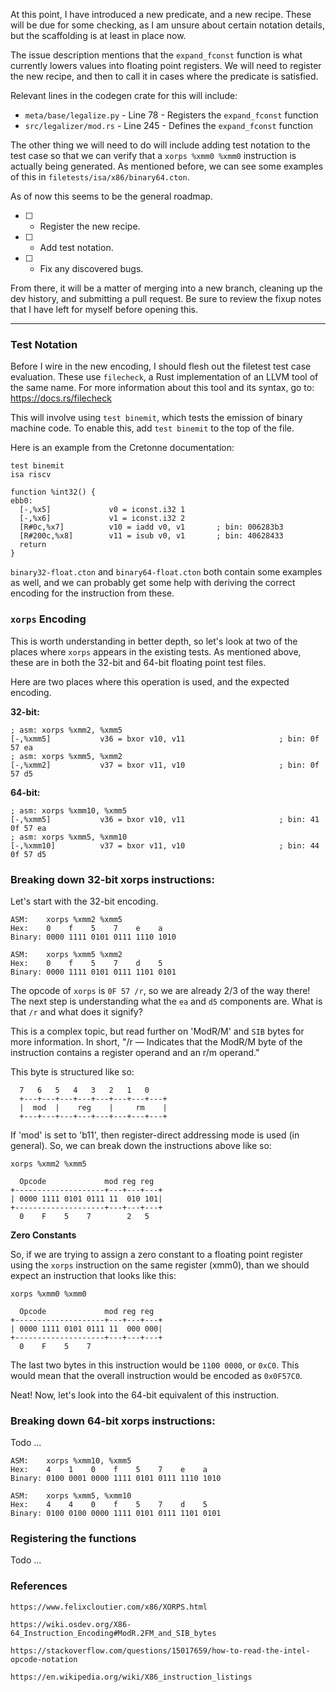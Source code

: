 At this point, I have introduced a new predicate, and a new recipe. These will
be due for some checking, as I am unsure about certain notation details, but
the scaffolding is at least in place now.

The issue description mentions that the `expand_fconst` function is what
currently lowers values into floating point registers. We will need to register
the new recipe, and then to call it in cases where the predicate is satisfied.

Relevant lines in the codegen crate for this will include:
*  `meta/base/legalize.py` - Line 78 - Registers the `expand_fconst` function
*  `src/legalizer/mod.rs` - Line 245 - Defines the `expand_fconst` function

The other thing we will need to do will include adding test notation to the
test case so that we can verify that a `xorps %xmm0 %xmm0` instruction is
actually being generated. As mentioned before, we can see some examples of this
in `filetests/isa/x86/binary64.cton`.

As of now this seems to be the general roadmap.

*  [ ] - Register the new recipe.
*  [ ] - Add test notation.
*  [ ] - Fix any discovered bugs.

From there, it will be a matter of merging into a new branch, cleaning up the
dev history, and submitting a pull request. Be sure to review the fixup notes
that I have left for myself before opening this.

---

### Test Notation

Before I wire in the new encoding, I should flesh out the filetest test case
evaluation. These use `filecheck`, a Rust implementation of an LLVM tool of
the same name. For more information about this tool and its syntax, go to:
https://docs.rs/filecheck

This will involve using `test binemit`, which tests the emission of
binary machine code. To enable this, add `test binemit` to the top of the file.

Here is an example from the Cretonne documentation:

```
test binemit
isa riscv

function %int32() {
ebb0:
  [-,%x5]             v0 = iconst.i32 1
  [-,%x6]             v1 = iconst.i32 2
  [R#0c,%x7]          v10 = iadd v0, v1       ; bin: 006283b3
  [R#200c,%x8]        v11 = isub v0, v1       ; bin: 40628433
  return
}
```

`binary32-float.cton` and `binary64-float.cton` both contain some examples as
well, and we can probably get some help with deriving the correct encoding for
the instruction from these.

### `xorps` Encoding

This is worth understanding in better depth, so let's look at two of the
places where `xorps` appears in the existing tests. As mentioned above, these
are in both the 32-bit and 64-bit floating point test files.

Here are two places where this operation is used, and the expected encoding.

__32-bit:__

```
; asm: xorps %xmm2, %xmm5
[-,%xmm5]           v36 = bxor v10, v11                     ; bin: 0f 57 ea
; asm: xorps %xmm5, %xmm2
[-,%xmm2]           v37 = bxor v11, v10                     ; bin: 0f 57 d5
```

__64-bit:__

```
; asm: xorps %xmm10, %xmm5
[-,%xmm5]           v36 = bxor v10, v11                     ; bin: 41 0f 57 ea
; asm: xorps %xmm5, %xmm10
[-,%xmm10]          v37 = bxor v11, v10                     ; bin: 44 0f 57 d5
```

### Breaking down 32-bit xorps instructions:

Let's start with the 32-bit encoding.

```
ASM:    xorps %xmm2 %xmm5
Hex:    0    f    5    7    e    a
Binary: 0000 1111 0101 0111 1110 1010

ASM:    xorps %xmm5 %xmm2
Hex:    0    f    5    7    d    5
Binary: 0000 1111 0101 0111 1101 0101
```

The opcode of `xorps` is `0F 57 /r`, so we are already 2/3 of the way there!
The next step is understanding what the `ea` and `d5` components are. What
is that `/r` and what does it signify?

This is a complex topic, but read further on 'ModR/M' and `SIB` bytes for
more information. In short, "/r — Indicates that the ModR/M byte of the
instruction contains a register operand and an r/m operand."

This byte is structured like so:

```
  7   6   5   4   3   2   1   0
  +---+---+---+---+---+---+---+---+
  |  mod  |    reg    |     rm    |
  +---+---+---+---+---+---+---+---+
```

If 'mod' is set to 'b11', then register-direct addressing mode is used
(in general). So, we can break down the instructions above like so:

```
xorps %xmm2 %xmm5

  Opcode             mod reg reg
+--------------------+---+---+---+
| 0000 1111 0101 0111 11  010 101|
+--------------------+---+---+---+
  0    F    5    7        2   5
```

__Zero Constants__

So, if we are trying to assign a zero constant to a floating point register
using the `xorps` instruction on the same register (xmm0), than we should
expect an instruction that looks like this:

```
xorps %xmm0 %xmm0

  Opcode             mod reg reg
+--------------------+---+---+---+
| 0000 1111 0101 0111 11  000 000|
+--------------------+---+---+---+
  0    F    5    7
```

The last two bytes in this instruction would be `1100 0000`, or `0xC0`. This
would mean that the overall instruction would be encoded as `0x0F57C0`.

Neat! Now, let's look into the 64-bit equivalent of this instruction.

### Breaking down 64-bit xorps instructions:

Todo ...

```
ASM:    xorps %xmm10, %xmm5
Hex:    4    1    0    f    5    7    e    a
Binary: 0100 0001 0000 1111 0101 0111 1110 1010

ASM:    xorps %xmm5, %xmm10
Hex:    4    4    0    f    5    7    d    5
Binary: 0100 0100 0000 1111 0101 0111 1101 0101
```

### Registering the functions

Todo ...

### References

```
https://www.felixcloutier.com/x86/XORPS.html

https://wiki.osdev.org/X86-64_Instruction_Encoding#ModR.2FM_and_SIB_bytes

https://stackoverflow.com/questions/15017659/how-to-read-the-intel-opcode-notation

https://en.wikipedia.org/wiki/X86_instruction_listings
```

